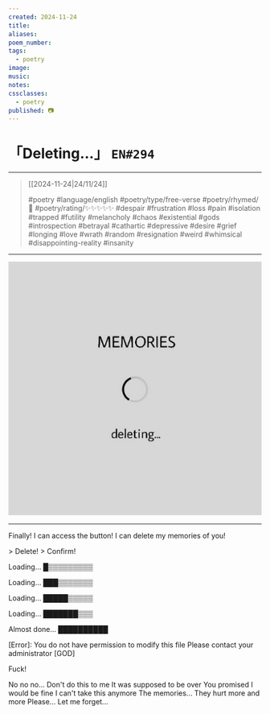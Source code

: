 ```yaml
---
created: 2024-11-24
title:
aliases:
poem_number:
tags:
  - poetry
image:
music:
notes:
cssclasses:
  - poetry
published: 📷
---
```

# 「Deleting...」 `EN#294`

---

> [[2024-11-24|24/11/24]]
> 
> #poetry 
> #language/english 
> #poetry/type/free-verse 
> #poetry/rhymed/🔴 
> #poetry/rating/✨✨✨✨✨ 
> #despair #frustration #loss #pain #isolation #trapped #futility #melancholy #chaos #existential #gods #introspection #betrayal #cathartic #depressive #desire #grief #longing #love #wrath #random #resignation #weird #whimsical #disappointing-reality #insanity 

---

![poem-deleting...](../!art/poem-deleting....jpg)


---

Finally! 
I can access the button!
I can delete my memories of you! 

\> Delete! 
\> Confirm!

Loading…
█▒▒▒▒▒▒▒▒▒

Loading…
███▒▒▒▒▒▒▒

Loading…
█████▒▒▒▒▒

Loading…
███████▒▒▒

Almost done...
██████████

\[Error]: You do not have permission to modify this file
Please contact your administrator [GOD]

Fuck!

No no no...
Don't do this to me 
It was supposed to be over
You promised I would be fine
I can't take this anymore
The memories...
They hurt more and more
Please...
Let me forget...